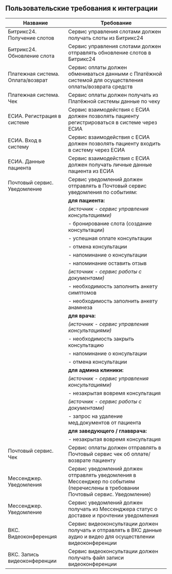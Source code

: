 ## Пользовательские требования к интеграции

|Название|Требование|
|-|-|
|Битрикс24. Получение слотов|Сервис управления слотами должен получать слоты из Битрикс24|
|Битрикс24. Обновление слота|Сервис управления слотами должен отправлять обновление слотов в Битрикс24|
|Платежная система. Оплата/возврат|Сервис оплаты должен обмениваться данными с Платёжной системой для осуществления оплаты/возврата средств|
|Платежная система. Чек|Сервис оплаты должен получать из Платёжной системы данные по чеку |
|ЕСИА. Регистрация в системе|Сервис взаимодействия с ЕСИА должен позволять пациенту регистрироваться в системе через ЕСИА|
|ЕСИА. Вход в систему|Сервис взаимодействия с ЕСИА должен позволять пациенту входить в систему через ЕСИА|
|ЕСИА. Данные пациента|Сервис взаимодействия с ЕСИА должен  получать личные данные пациента из ЕСИА|
|Почтовый сервис. Уведомление|Сервис уведомлений должен отправлять  в Почтовый сервис уведомления по событиям:|
||**для пациента:**|
||*(источник - сервис управления консультациями)*|
||- бронирование слота (создание консультации)|
||- успешная оплате консультации|
||- отмена консультации|
||- напоминание о консультации|
||- напоминание оставить отзыв|
||*(источник - сервис работы с документами)*|
||- необходимость заполнить анкету симптомов|
||- необходимость заполнить анкету анамнеза|
||**для врача:**|
||*(источник - сервис управления консультациями)*|
||- необходимость закрыть консультацию|
||- напоминание о консультации|
||- отмена консультации|
||**для админа клиники:**|
||*(источник - сервис управления консультациями)*|
||- незакрытая вовремя консультация|
||*(источник - сервис работы с документами)*|
||- запрос на удаление мед.документов от пациента|
||**для заведующего / главврача:**|
||- незакрытая вовремя консультация|
|Почтовый сервис. Чек|Сервис оплаты должен отправлять в Почтовый сервис чек об оплате/возврате пациенту|
|Мессенджер. Уведомления|Сервис уведомлений должен отправлять уведомления в Мессенджер по событиям (перечислены в требовании Почтовый сервис. Уведомление)|
|Мессенджер. Уведомление|Сервис уведомлений должен получать из Мессенджера статус о доставке и прочтении уведомления|
|ВКС. Видеоконференция|Сервис видеоконсультации должен получать и отправлять в ВКС данные аудио и видео для осуществлении видеоконференции|
|ВКС. Запись видеоконференции|Сервис видеоконсультации должен получать файл записи видеоконференции|

